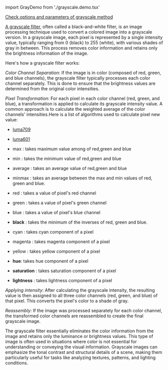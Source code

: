 import GrayDemo from './grayscale.demo.tsx'

[Check options and parameters of grayscale method](https://image-js.github.io/image-js-typescript/classes/Image.html#grey 'github.io link')

[A grayscale filter](https://en.wikipedia.org/wiki/Grayscale 'Wikipedia link on grayscale filter'), often called a black-and-white filter, is an image processing technique used to convert a colored image into a grayscale version. In a grayscale image, each pixel is represented by a single intensity value, typically ranging from 0 (black) to 255 (white), with various shades of gray in between. This process removes color information and retains only the brightness information of the image.

Here's how a grayscale filter works:

_Color Channel Separation_: If the image is in color (composed of red, green, and blue channels), the grayscale filter typically processes each color channel separately. This is done to ensure that the brightness values are determined from the original color intensities.

_Pixel Transformation_: For each pixel in each color channel (red, green, and blue), a transformation is applied to calculate its grayscale intensity value. A common approach is to calculate the weighted average of the color channels' intensities.Here is a list of algorithms used to calculate pixel new value:

- [luma709](<https://en.wikipedia.org/wiki/Luma_(video)>)

- [luma601](<https://en.wikipedia.org/wiki/Luma_(video)>)

- max : takes maximum value among of red,green and blue

- min : takes the minimum value of red,green and blue

- average : takes an average value of red,green and blue

- minmax : takes an average between the max and min values of red, green and blue.

- red : takes a value of pixel's red channel

- green : takes a value of pixel's green channel

- blue : takes a value of pixel's blue channel

- **black** : takes the minimum of the inverses of red, green and blue.

- cyan : takes cyan component of a pixel

- magenta : takes magenta component of a pixel

- yellow : takes yellow component of a pixel

- **hue**: takes hue component of a pixel

- **saturation** : takes saturation component of a pixel

- **lightness** : takes lightness component of a pixel

_Applying intensity_: After calculating the grayscale intensity, the resulting value is then assigned to all three color channels (red, green, and blue) of that pixel. This converts the pixel's color to a shade of gray.

_Reassembly_: If the image was processed separately for each color channel, the transformed color channels are reassembled to create the final grayscale image.

The grayscale filter essentially eliminates the color information from the image and retains only the luminance or brightness values. This type of image is often used in situations where color is not essential for understanding or conveying the visual information. Grayscale images can emphasize the tonal contrast and structural details of a scene, making them particularly useful for tasks like analyzing textures, patterns, and lighting conditions.

<GrayDemo />
